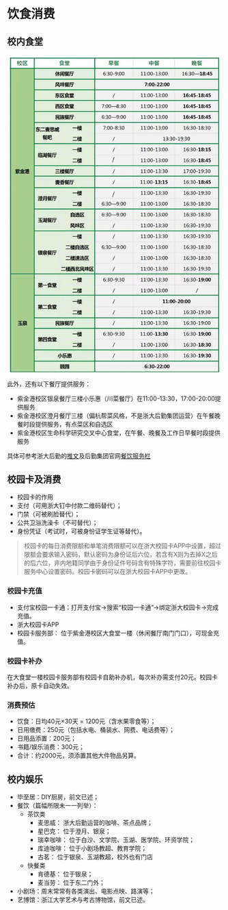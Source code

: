 # 饮食消费

## 校内食堂

![Alt text](../assets/canteen.webp)

<!-- TODO：更新这条推文消息，玉湖一楼新开了食堂，玉泉新开了食堂 -->

此外，还有以下餐厅提供服务：

- 紫金港校区银泉餐厅三楼小乐惠（川菜餐厅）在11:00-13:30，17:00-20:00提供服务
- 紫金港校区澄月餐厅三楼（偏杭帮菜风格，不是浙大后勤集团运营）在午餐晚餐时段提供服务，有点菜区和自选区
- 紫金港校区生命科学研究交叉中心食堂，在午餐、晚餐及工作日早餐时段提供服务

具体可参考浙大后勤的[推文](https://mp.weixin.qq.com/s/T-2XPmh5olohjkS7EZJa-Q)及后勤集团官网[餐饮服务栏](https://zulg.zju.edu.cn/guide/food.htm)

## 校园卡及消费

- 校园卡的作用
- 支付（可用浙大钉中付款二维码替代）；
- 门禁（可被刷脸替代）；
- 公共卫浴洗澡卡（不可替代）；
- 身份凭证（考试时，可被身份证学生证等替代）。

> 校园卡的每日消费限额和单笔消费限额可以在浙大校园卡APP中设置，超过限额会要求输入密码，默认密码为身份证后六位，若含有X则为去掉X之后的后六位，非内地籍同学由于身份证件号码含有特殊字符，需要前往校园卡服务中心设置密码。校园卡密码可以在浙大校园卡APP中更改。

### 校园卡充值

- 支付宝校园一卡通：打开支付宝→搜索“校园一卡通”→绑定浙大校园卡→完成充值。
- 浙大校园卡APP
- 校园卡服务部： 位于紫金港校区大食堂一楼（休闲餐厅南门门口），可现金充值。

### 校园卡补办

在大食堂一楼校园卡服务部有校园卡自助补办机，每次补办需支付20元。校园卡补办后，原卡自动失效。

### 消费预估

- 饮食：日均40元×30天 = 1200元（含水果零食等）；
- 日用缴费：250元（包括水电、桶装水、网费、电话费等）；
- 日用品添置：200元；
- 书籍/娱乐消费：300元；
- 合计：约2000元，须添置其他大件物品另算。

## 校内娱乐

- 毕至居：DIY厨房，前文已述；
- 餐饮（篇幅所限未一一列举）：
    - 茶饮类
        - 麦思威： 浙大后勤运营的咖啡、茶点品牌；
        - 星巴克： 位于澄月、银泉；
        - 瑞幸咖啡： 位于白沙、文学院、玉湖、医学院、环资学院；
        - 库迪咖啡： 位于小剧场教超、教育学院；
        - 古茗： 位于银泉、玉湖教超，校外也有门店
    - 快餐类
        - 肯德基： 位于银泉；
        - 麦当劳： 位于东二门外；
- 小剧场：周末常常有各类演出、电影点映、路演等；
- 艺博馆：浙江大学艺术与考古博物馆，前文已述。
